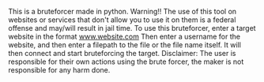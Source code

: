 This is a bruteforcer made in python.
Warning!! The use of this tool on websites or services that don't allow you to use it on them is a federal offense and may/will result in jail time.
To use this bruteforcer, enter a target website in the format www.website.com
Then enter a username for the website, and then enter a filepath to the file or the file name itself.
It will then connect and start bruteforcing the target.
Disclaimer: The user is responsible for their own actions using the brute forcer, the maker is not responsible for any harm done.
